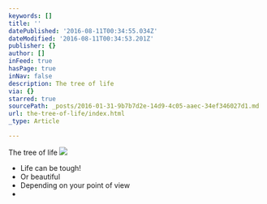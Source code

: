 ```yaml
---
keywords: []
title: ''
datePublished: '2016-08-11T00:34:55.034Z'
dateModified: '2016-08-11T00:34:53.201Z'
publisher: {}
author: []
inFeed: true
hasPage: true
inNav: false
description: The tree of life
via: {}
starred: true
sourcePath: _posts/2016-01-31-9b7b7d2e-14d9-4c05-aaec-34ef346027d1.md
url: the-tree-of-life/index.html
_type: Article

---
```

The tree of life
![](https://s3-us-west-2.amazonaws.com/the-grid-img/p/b29a3d5a2b0b99ee18f2ab22f19d2f9319ea2323.jpg)

* Life can be tough!
* Or beautiful 
* Depending on your point of view
*